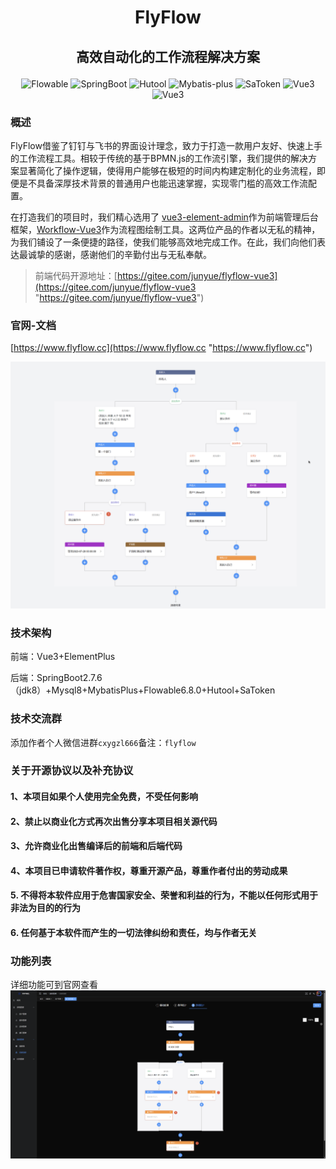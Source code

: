 # <p align="center"><strong> FlyFlow</strong></p>
## <p align="center"><strong> 高效自动化的工作流程解决方案</strong></p>


<p align="center">
    <img src="https://img.shields.io/badge/Flowable-6.8.0-blue" alt="Flowable"/>
    <img src="https://img.shields.io/badge/Spring%20Boot-2.7.6-blue" alt="SpringBoot"/>
    <img src="https://img.shields.io/badge/Hutool-5.8.16-blue" alt="Hutool"/>
    <img src="https://img.shields.io/badge/Mybatis--plus-3.5.3.1-blue" alt="Mybatis-plus"/>
    <img src="https://img.shields.io/badge/SaToken-1.34.0-blue" alt="SaToken"/>
    <img src="https://img.shields.io/badge/Vue-3.3.1-orange" alt="Vue3"/>
    <img src="https://img.shields.io/badge/ElementPlus-2.3.6-orange" alt="Vue3"/>
</p>

### 概述
FlyFlow借鉴了钉钉与飞书的界面设计理念，致力于打造一款用户友好、快速上手的工作流程工具。相较于传统的基于BPMN.js的工作流引擎，我们提供的解决方案显著简化了操作逻辑，使得用户能够在极短的时间内构建定制化的业务流程，即便是不具备深厚技术背景的普通用户也能迅速掌握，实现零门槛的高效工作流配置。

 
在打造我们的项目时，我们精心选用了 [vue3-element-admin](https://gitee.com/youlaiorg/vue3-element-admin "vue3-element-admin")作为前端管理后台框架，[Workflow-Vue3](https://github.com/StavinLi/Workflow-Vue3 "Workflow-Vue3")作为流程图绘制工具。这两位产品的作者以无私的精神，为我们铺设了一条便捷的路径，使我们能够高效地完成工作。在此，我们向他们表达最诚挚的感谢，感谢他们的辛勤付出与无私奉献。

> 前端代码开源地址：[https://gitee.com/junyue/flyflow-vue3](https://gitee.com/junyue/flyflow-vue3 "https://gitee.com/junyue/flyflow-vue3")

### 官网-文档

[https://www.flyflow.cc](https://www.flyflow.cc "https://www.flyflow.cc")

![msedge_mNNAqkgNd9.png](imgs/msedge_mNNAqkgNd9.png)


### 技术架构
前端：Vue3+ElementPlus

后端：SpringBoot2.7.6（jdk8）+Mysql8+MybatisPlus+Flowable6.8.0+Hutool+SaToken

### 技术交流群
 
添加作者个人微信进群`cxygzl666`备注：`flyflow`

### 关于开源协议以及补充协议

#### 1、本项目如果个人使用完全免费，不受任何影响
#### 2、禁止以商业化方式再次出售分享本项目相关源代码
#### 3、允许商业化出售编译后的前端和后端代码
#### 4、本项目已申请软件著作权，尊重开源产品，尊重作者付出的劳动成果
#### 5. 不得将本软件应用于危害国家安全、荣誉和利益的行为，不能以任何形式用于非法为目的的行为
#### 6. 任何基于本软件而产生的一切法律纠纷和责任，均与作者无关




### 功能列表
详细功能可到官网查看
![微信图片_20230625223855.png](imgs/微信图片_20230625223855.png)
